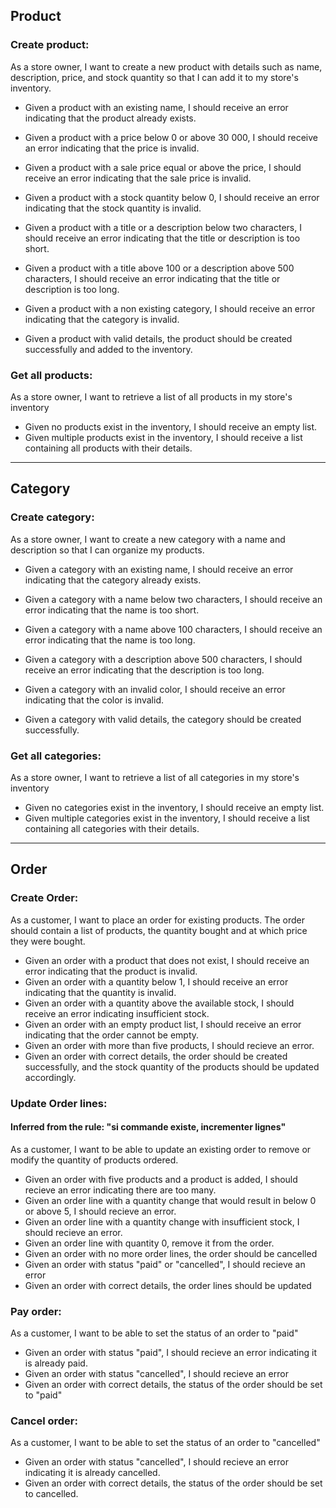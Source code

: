 ## Product

### Create product:
As a store owner, I want to create a new product with details
such as name, description, price, and stock quantity so that I can add it to my store's inventory.

- Given a product with an existing name, I should receive an error indicating that the product already exists.
- Given a product with a price below 0 or above 30 000, I should receive an error indicating that the price is invalid.
- Given a product with a sale price equal or above the price, I should receive an error indicating that the sale price is invalid.
- Given a product with a stock quantity below 0, I should receive an error indicating that the stock quantity is invalid.
- Given a product with a title or a description below two characters, I should receive an error indicating that the title or description is too short.
- Given a product with a title above 100 or a description above 500 characters, I should receive an error indicating that the title or description is too long.
- Given a product with a non existing category, I should receive an error indicating that the category is invalid.

- Given a product with valid details, the product should be created successfully and added to the inventory.

### Get all products:
As a store owner, I want to retrieve a list of all products in my store's inventory

- Given no products exist in the inventory, I should receive an empty list.
- Given multiple products exist in the inventory, I should receive a list containing all products with their details.

----
## Category

### Create category:
As a store owner, I want to create a new category with a name and description so that I can organize my products.

- Given a category with an existing name, I should receive an error indicating that the category already exists.
- Given a category with a name below two characters, I should receive an error indicating that the name is too short.
- Given a category with a name above 100 characters, I should receive an error indicating that the name is too long.
- Given a category with a description above 500 characters, I should receive an error indicating that the description is too long.
- Given a category with an invalid color, I should receive an error indicating that the color is invalid. 

- Given a category with valid details, the category should be created successfully.

### Get all categories:
As a store owner, I want to retrieve a list of all categories in my store's inventory

- Given no categories exist in the inventory, I should receive an empty list.
- Given multiple categories exist in the inventory, I should receive a list containing all categories with their details.

----
## Order

### Create Order:
As a customer, I want to place an order for existing products. The order should contain a list of products,
the quantity bought and at which price they were bought.

- Given an order with a product that does not exist, I should receive an error indicating that the product is invalid.
- Given an order with a quantity below 1, I should receive an error indicating that the quantity is invalid.
- Given an order with a quantity above the available stock, I should receive an error indicating insufficient stock.
- Given an order with an empty product list, I should receive an error indicating that the order cannot be empty.
- Given an order with more than five products, I should recieve an error.
- Given an order with correct details, the order should be created successfully, and the stock quantity of the products should be updated accordingly.

### Update Order lines:
#### Inferred from the rule: "si commande existe, incrementer lignes"
As a customer, I want to be able to update an existing order to remove or modify the quantity
of products ordered.

- Given an order with five products and a product is added, I should recieve an error indicating there are too many.
- Given an order line with a quantity change that would result in below 0 or above 5, I should recieve an error.
- Given an order line with a quantity change with insufficient stock, I should recieve an error.
- Given an order line with quantity 0, remove it from the order.
- Given an order with no more order lines, the order should be cancelled
- Given an order with status "paid" or "cancelled", I should recieve an error
- Given an order with correct details, the order lines should be updated

### Pay order:
As a customer, I want to be able to set the status of an order to "paid"

- Given an order with status "paid", I should recieve an error indicating it is already paid.
- Given an order with status "cancelled", I should recieve an error
- Given an order with correct details, the status of the order should be set to "paid"

### Cancel order:
As a customer, I want to be able to set the status of an order to "cancelled"

- Given an order with status "cancelled", I should recieve an error indicating it is already cancelled.
- Given an order with correct details, the status of the order should be set to cancelled.